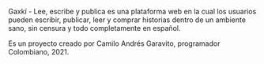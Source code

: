 Gaxkí - Lee, escribe y publica es una plataforma web en la cual los usuarios pueden escribir, publicar, leer y comprar 
historias dentro de un ambiente sano, sin censura y todo completamente en español.

Es un proyecto creado por Camilo Andrés Garavito, programador Colombiano, 2021.
